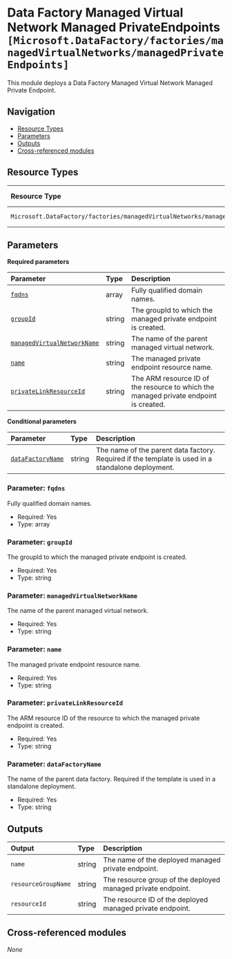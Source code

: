 # Data Factory Managed Virtual Network Managed PrivateEndpoints `[Microsoft.DataFactory/factories/managedVirtualNetworks/managedPrivateEndpoints]`

This module deploys a Data Factory Managed Virtual Network Managed Private Endpoint.

## Navigation

- [Resource Types](#Resource-Types)
- [Parameters](#Parameters)
- [Outputs](#Outputs)
- [Cross-referenced modules](#Cross-referenced-modules)

## Resource Types

| Resource Type | API Version |
| :-- | :-- |
| `Microsoft.DataFactory/factories/managedVirtualNetworks/managedPrivateEndpoints` | [2018-06-01](https://learn.microsoft.com/en-us/azure/templates/Microsoft.DataFactory/2018-06-01/factories/managedVirtualNetworks/managedPrivateEndpoints) |

## Parameters

**Required parameters**

| Parameter | Type | Description |
| :-- | :-- | :-- |
| [`fqdns`](#parameter-fqdns) | array | Fully qualified domain names. |
| [`groupId`](#parameter-groupid) | string | The groupId to which the managed private endpoint is created. |
| [`managedVirtualNetworkName`](#parameter-managedvirtualnetworkname) | string | The name of the parent managed virtual network. |
| [`name`](#parameter-name) | string | The managed private endpoint resource name. |
| [`privateLinkResourceId`](#parameter-privatelinkresourceid) | string | The ARM resource ID of the resource to which the managed private endpoint is created. |

**Conditional parameters**

| Parameter | Type | Description |
| :-- | :-- | :-- |
| [`dataFactoryName`](#parameter-datafactoryname) | string | The name of the parent data factory. Required if the template is used in a standalone deployment. |

### Parameter: `fqdns`

Fully qualified domain names.

- Required: Yes
- Type: array

### Parameter: `groupId`

The groupId to which the managed private endpoint is created.

- Required: Yes
- Type: string

### Parameter: `managedVirtualNetworkName`

The name of the parent managed virtual network.

- Required: Yes
- Type: string

### Parameter: `name`

The managed private endpoint resource name.

- Required: Yes
- Type: string

### Parameter: `privateLinkResourceId`

The ARM resource ID of the resource to which the managed private endpoint is created.

- Required: Yes
- Type: string

### Parameter: `dataFactoryName`

The name of the parent data factory. Required if the template is used in a standalone deployment.

- Required: Yes
- Type: string


## Outputs

| Output | Type | Description |
| :-- | :-- | :-- |
| `name` | string | The name of the deployed managed private endpoint. |
| `resourceGroupName` | string | The resource group of the deployed managed private endpoint. |
| `resourceId` | string | The resource ID of the deployed managed private endpoint. |

## Cross-referenced modules

_None_
